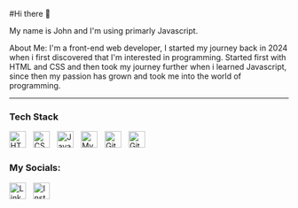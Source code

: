 #Hi there 👋

My name is John and I'm using primarly Javascript.

About Me:
I'm a front-end web developer, I started my journey back in 2024 when i first discovered that I'm interested in programming. Started first with HTML and CSS and then took my journey further when i learned Javascript, since then my passion has grown and took me into the world of programming.

---

### Tech Stack
<img align="left" alt="HTML" width="30px" style="padding-right:10px;" src="https://www.svgrepo.com/show/353884/html-5.svg" />
<img align="left" alt="CSS" width="30px" style="padding-right:10px;" src="https://www.svgrepo.com/show/452185/css-3.svg" />
<img align="left" alt="Javascript" width="30px" style="padding-right:10px;" src="https://www.svgrepo.com/show/452045/js.svg" />
<img align="left" alt="MySQL" width="30px" style="padding-right:10px;" src="https://www.svgrepo.com/show/473731/mysql.svg" />
<img align="left" alt="GitHub" width="30px" style="padding-right:10px;" src="https://www.svgrepo.com/show/512317/github-142.svg" />
<img align="left" alt="Git" width="30px" style="padding-right:10px;" src="https://www.svgrepo.com/show/473619/git.svg" />
<br />

#

### My Socials:
<a href="https://www.linkedin.com/in/yoannis-getov-622524306"> 
<img align="left" alt="LinkedIn" width="30px" style="padding-right:10px;" src="https://www.svgrepo.com/show/448234/linkedin.svg" /> </a>

<a href="https://www.instagram.com/lucifers_lilhelper">
<img align="left" alt="Instagram" width="30px" style="padding-right:10px;" src="https://www.svgrepo.com/show/452229/instagram-1.svg" /> <a/>
